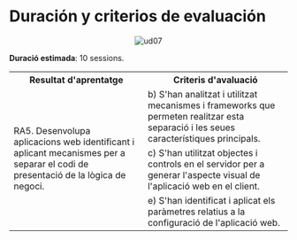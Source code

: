 # Duración y criterios de evaluación

<div style="text-align: center;"><img src="../../img/ud07/cover07.png" alt="ud07" style="max-width: 70%;" /></div>



**Duració estimada**: 10 sessions.<br />

<table>
    <tr>
    <th>Resultat d'aprentatge</th>
    <th>Criteris d'avaluació</th>        
    </tr>  
    <tr>
    <td rowspan=3>RA5. Desenvolupa aplicacions web identificant i aplicant mecanismes per a separar el codi de presentació de la lògica de negoci.</td>
    <td>b) S'han analitzat i utilitzat mecanismes i frameworks que permeten realitzar esta separació i les seues característiques principals.</td>        
    </tr>   
    <tr>    
    <td>c) S'han utilitzat objectes i controls en el servidor per a generar l'aspecte visual de l'aplicació web en el client.</td>        
    </tr>     
    <tr>  
    <td>e) S'han identificat i aplicat els paràmetres relatius a la configuració de l'aplicació web.</td>        
    </tr>      
    </tr>      
</table>

 	

